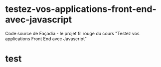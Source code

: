 # testez-vos-applications-front-end-avec-javascript

Code source de Façadia - le projet fil rouge du cours "Testez vos applications Front End avec Javascript"

# test
